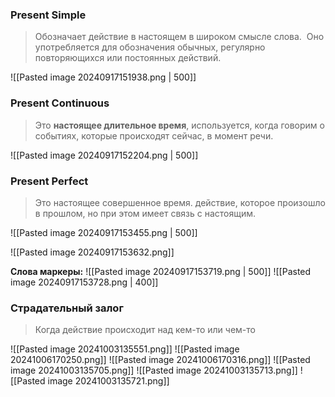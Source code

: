 ### Present Simple
> Обозначает действие в настоящем в широком смысле слова.
> Оно употребляется для обозначения обычных, регулярно повторяющихся или постоянных действий.

![[Pasted image 20240917151938.png | 500]]

### Present Continuous
> Это **настоящее длительное время**, используется, когда говорим о событиях, которые происходят сейчас, в момент речи.

![[Pasted image 20240917152204.png | 500]]

### Present Perfect
> Это настоящее совершенное время.
> действие, которое произошло в прошлом, но при этом имеет связь с настоящим. 

![[Pasted image 20240917153455.png | 500]]

![[Pasted image 20240917153632.png]]

**Слова маркеры:**
![[Pasted image 20240917153719.png | 500]]
![[Pasted image 20240917153728.png | 400]]

### Страдательный залог
> Когда действие происходит над кем-то или чем-то

![[Pasted image 20241003135551.png]]
![[Pasted image 20241006170250.png]]
![[Pasted image 20241006170316.png]]
![[Pasted image 20241003135705.png]]
![[Pasted image 20241003135713.png]]
![[Pasted image 20241003135721.png]]